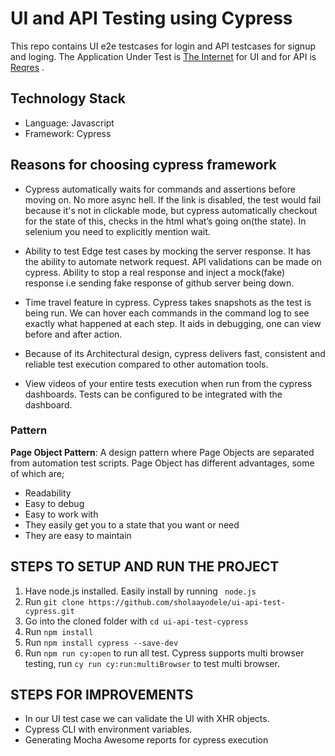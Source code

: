 # UI and API Testing using Cypress

This repo contains UI e2e testcases for login and API testcases for signup and loging. The Application Under Test is [The Internet](http://the-internet.herokuapp.com/login) for UI and for API is [Reqres](https://reqres.in) .

## Technology Stack

- Language: Javascript
- Framework: Cypress

## Reasons for choosing cypress framework

- Cypress automatically waits for commands and assertions before moving on. No more async hell. If the link is disabled, the test would fail because it's not in clickable mode, but cypress automatically checkout for the state of this, checks in the html what’s going on(the state). In selenium you need to explicitly mention wait.

- Ability to test Edge test cases by mocking the server response. It has the ability to automate network request. API validations can be made on cypress. Ability to stop a real response and inject a mock(fake) response i.e sending fake response of github server being down.

- Time travel feature in cypress. Cypress takes snapshots as the test is being run. We can hover each commands in the command log to see exactly what happened at each step. It aids in debugging, one can view before and after action.

- Because of its Architectural design, cypress delivers fast, consistent and reliable test execution compared to other automation tools.

- View videos of your entire tests execution when run from the cypress dashboards. Tests can be configured to be integrated with the dashboard.

### Pattern

**Page Object Pattern**: A design pattern where Page Objects are separated from automation test scripts. Page Object has different advantages, some of which are;

- Readability
- Easy to debug
- Easy to work with
- They easily get you to a state that you want or need
- They are easy to maintain

## STEPS TO SETUP AND RUN THE PROJECT

1. Have node.js installed. Easily install by running ` node.js`
2. Run `git clone https://github.com/sholaayodele/ui-api-test-cypress.git`
3. Go into the cloned folder with `cd ui-api-test-cypress`
4. Run `npm install `
5. Run `npm install cypress --save-dev`
6. Run `npm run cy:open` to run all test. Cypress supports multi browser testing, run `cy run cy:run:multiBrowser` to test multi browser.

## STEPS FOR IMPROVEMENTS

- In our UI test case we can validate the UI with XHR objects.
- Cypress CLI with environment variables.
- Generating Mocha Awesome reports for cypress execution
